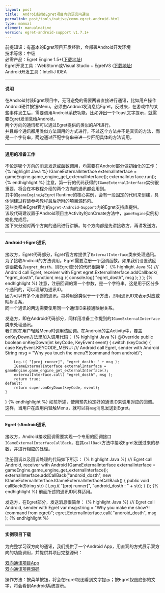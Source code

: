 ```yaml
---
layout: post
title:  Android封装Egret项目内的语言间通讯
permalink: post/tools/native/comm-egret-android.html
type: manual
element: manualnative
version: egret-android-support v1.7.1+
---
```


前提知识：有基本的Egret项目开发经验，会部署Android开发环境    
技术等级：中级    
必需产品：Egret Engine 1.5+(<a href="http://www.egret.com/egretengine" target="_blank">下载地址</a>)    
Egret开发工具：WebStorm或Visual Studio + EgretVS (<a href="http://www.egret.com/egretvs" target="_blank">下载地址</a>)    
Android开发工具：IntelliJ IDEA 
   
---  
#### 说明
在Android封装Egret项目中，无可避免的需要两者直接进行通讯，比如用户操作Android硬件按钮Menu，必须由Android发消息给Egret。反过来，在游戏中的某些事件发生后，需要调用Android系统功能，比如弹出一个Toast文字提示，就需要Egret发消息给Android。    
两个方向的通讯都可以通过Egret提供的类似的API进行。    
并且每个通讯都用类似方法调用的方式进行，不过这个方法并不是真实的方法，而是一个字符串，两边通过匹配字符串来进一步匹配具体的方法调用。    

---  
#### 通用的准备工作
不论是哪个方向的消息发送或函数调用，均需要在Android部分做初始化的工作：    
{% highlight Java %}
IGameExternalInterface externalInterface = gameEngine.game_engine_get_externalInterface();
externalInterface.run();
{% endhighlight %}
注意，第一行的代码获得的`IGameExternalInterface`实例很重要，将会在本教程介绍的两个方向的通讯都会用到。    
其中的`gameEngine`为Egret Runtime的核心实例，会有一段固定的代码来创建，具体创建过程请参考教程最后所附的项目源码包。    
这些类都由Egret官方的`Egret-Android-Support`内的Egret支持库提供。    
该段代码建议置于Android项目主Activity的onCreate方法中，`gameEngine`实例初始化完成后。    
接下来分别对两个方向的通讯进行讲解。每个方向都是先讲接收方，再讲发送方。    

---  
#### Android->Egret通讯
接收方，Egret代码部分，Egret官方库提供了`ExternalInterface`类来处理通讯。    
为了接收Android的方法调用，Egret需要注册一个回调函数。如果我们设置该回调函数名为`egret_dosth`，则Egret部分的代码很简单：
{% highlight Java %}
/// Android call Egret, receiver with Egret
egret.ExternalInterface.addCallback( "egret_dosth", function( msg ){ 
    console.log( "egret_dosth", msg );
} );
{% endhighlight %}
注意，注册回调的第一个参数，是一个字符串，这是用于区分多个通讯的，可以理解为通讯ID。    
因为可以有多个用途的通讯，每种用途类似于一个方法，即用通讯ID来表示对应或映射关系。    
同一个通讯的两边需要使用同一个通讯ID来接通映射关系。    

发送方，即在Android代码部分，同样用准备工作提到的`IGameExternalInterface`类来处理通讯。    
我们就在用户轻触Menu时调用该回调。在Android的主Activity中，覆盖onKeyDown方法里加入调用代码：
{% highlight Java %}
@Override
public boolean onKeyDown(int keyCode, KeyEvent event) {
	switch (keyCode) {
	case KeyEvent.KEYCODE_MENU:
		/// Android call Egret, sender with Android
		String msg = "Why you touch the menu?!(command from android)";

		Log.i( "[proj runner]", "egret_dosth: " + msg );
		IGameExternalInterface externalInterface = gameEngine.game_engine_get_externalInterface();
		externalInterface.call( "egret_dosth", msg );
		return true;
	default:
		return super.onKeyDown(keyCode, event);	
	}
}
{% endhighlight %}
如前所述，使用预先约定好的通讯ID来调用对应的回调。    
这样，当用户在应用内轻触Menu，就可以将`msg`消息发送到Egret。    

---  
#### Egret->Android通讯
接收方，Android接收回调需要实现一个专用的回调接口`IGameExternalInterfaceCallBack`，在其`callBack`方法中接收Egret发送过来的参数，并进行相应的处理。

注册回调以及回调处理的代码如下所示：
{% highlight Java %}
/// Egret call Android, receiver with Android
IGameExternalInterface externalInterface = gameEngine.game_engine_get_externalInterface();
externalInterface.addCallBack("android_dosth", new IGameExternalInterface.IGameExternalInterfaceCallBack() {
	public void callBack(String str) {
		Log.i( "[proj runner]", "android_dosth : " + str);
	}
});
{% endhighlight %}
前面所述的通讯ID同样适用。

发送方，在Egret部分，发送消息很简单：
{% highlight Java %}
/// Egret call Android, sender with Egret
var msg:string = "Why you make me show?!(command from egret)";
egret.ExternalInterface.call( "android_dosth", msg );
{% endhighlight %}

---  
#### 实例项目下载
为完整学习双方向的通讯，我们提供了一个Android App，用直观的方式展示双方向的功能调用，并提供其项目完整源码：    

<a href="{{site.baseurl}}/assets/packages/doc/win-android-package/Comm-Between-Egret-And-Android.apk" target="_blank">双向通讯项目App</a>     
<a href="{{site.baseurl}}/assets/packages/doc/win-android-package/Comm-Between-Egret-And-Android.zip" target="_blank">双向通讯项目源码</a>      

操作方法：按菜单按钮，将会在Egret视图看到文字提示；按Egret视图底部的文字，将会看到Android系统提示。
 

